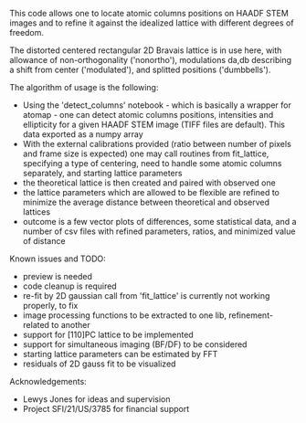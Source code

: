 This code allows one to locate atomic columns positions on HAADF STEM images and to refine it against the idealized lattice with different degrees of freedom.

The distorted centered rectangular 2D Bravais lattice is in use here, with allowance of non-orthogonality ('nonortho'), modulations da,db describing a shift from center ('modulated'), and splitted positions ('dumbbells').

The algorithm of usage is the following:
 - Using the 'detect_columns' notebook - which is basically a wrapper for atomap - one can detect atomic columns positions, intensities and ellipticity for a given HAADF STEM image (TIFF files are default). This data exported as a numpy array
 - With the external calibrations provided (ratio between number of pixels and frame size is expected) one may call routines from fit_lattice, specifying a type of centering, need to handle some atomic columns separately, and starting lattice parameters
 - the theoretical lattice is then created and paired with observed one
 - the lattice parameters which are allowed to be flexible are refined to minimize the average distance between theoretical and observed lattices
 - outcome is a few vector plots of differences, some statistical data, and a number of csv files with refined parameters, ratios, and minimized value of distance

Known issues and TODO:

 - preview is needed
 - code cleanup is required
 - re-fit by 2D gaussian call from 'fit_lattice' is currently not working properly, to fix
 - image processing functions to be extracted to one lib, refinement-related to another
 - support for [110]PC lattice to be implemented
 - support for simultaneous imaging (BF/DF) to be considered
 - starting lattice parameters can be estimated by FFT
 - residuals of 2D gauss fit to be visualized

Acknowledgements:
 - Lewys Jones for ideas and supervision
 - Project SFI/21/US/3785 for financial support
